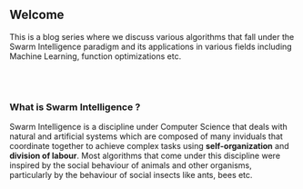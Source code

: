 ## Welcome

This is a blog series where we discuss various algorithms that fall under the Swarm Intelligence paradigm and its applications in
various fields including Machine Learning, function optimizations etc.

<br/>
<br/>

### What is Swarm Intelligence ?

Swarm Intelligence is a discipline under Computer Science that deals with natural and artificial systems which are composed of many inviduals
that coordinate together to achieve complex tasks using **self-organization** and **division of labour**. Most algorithms that come under this discipline were inspired by the social behaviour of animals and other organisms, particularly by the behaviour of social insects like ants, bees etc.
